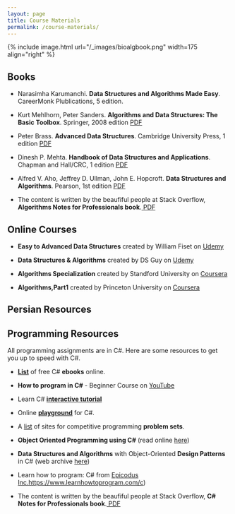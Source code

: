 ```yaml
---
layout: page
title: Course Materials
permalink: /course-materials/
---
```


{% include image.html url="/_images/bioalgbook.png" width=175 align="right" %}

## Books
* Narasimha Karumanchi. **Data Structures and Algorithms Made Easy**. CareerMonk Plublications, 5 edition.

* Kurt Mehlhorn, Peter Sanders. **Algorithms and Data Structures: The Basic Toolbox**. Springer, 2008 edition <a href="https://people.mpi-inf.mpg.de/~mehlhorn/ftp/Mehlhorn-Sanders-Toolbox.pdf"> PDF </a>

* Peter Brass. **Advanced Data Structures**. Cambridge University Press, 1 edition <a href="https://doc.lagout.org/Others/Data%20Structures/Advanced%20Data%20Structures%20%5BBrass%202008-09-08%5D.pdf"> PDF </a>

* Dinesh P. Mehta. **Handbook of Data Structures and Applications**. Chapman and Hall/CRC, 1 edition  <a href="https://www.e-reading.club/bookreader.php/138822/Mehta_-_Handbook_of_Data_Structures_and_Applications.pdf"> PDF </a>

* Alfred V. Aho, Jeffrey D. Ullman, John E. Hopcroft. **Data Structures and Algorithms**. Pearson, 1st edition <a href="https://doc.lagout.org/Alfred%20V.%20Aho%20-%20Data%20Structures%20and%20Algorithms.pdf"> PDF </a>

* The content is written by the beaufiful people at Stack Overflow, **Algorithms Notes for Professionals book**.<a href="https://goalkicker.com/AlgorithmsBook/"> PDF </a>

## Online Courses
* **Easy to Advanced Data Structures** created by William Fiset on <a href="https://www.udemy.com/course/introduction-to-data-structures/?LSNPUBID=JVFxdTr9V80&ranEAID=JVFxdTr9V80&ranMID=39197&ranSiteID=JVFxdTr9V80-hskPuWHJYn4sf9EbmxqRwA">Udemy</a>

* **Data Structures & Algorithms** created by DS Guy on <a href="https://www.udemy.com/course/learn-data-structure-algorithms-with-java-interview/?LSNPUBID=JVFxdTr9V80&ranEAID=JVFxdTr9V80&ranMID=39197&ranSiteID=JVFxdTr9V80-azBGgKr8aLTsm6CzvsnYPQ">Udemy </a>

* **Algorithms Specialization** created by Standford University on <a href="https://www.coursera.org/specializations/algorithms"> Coursera</a>

* **Algorithms,Part1** created by Princeton University on <a href="https://www.coursera.org/learn/algorithms-part1?ranMID=40328&ranEAID=JVFxdTr9V80&ranSiteID=JVFxdTr9V80-FuEQfP7nWdcnsjyjYKJEdQ&siteID=JVFxdTr9V80-FuEQfP7nWdcnsjyjYKJEdQ&utm_content=10&utm_medium=partners&utm_source=linkshare&utm_campaign=JVFxdTr9V80">Coursera</a>



## Persian Resources


## Programming Resources
All programming assignments are in C#. Here are some resources to get you up to speed with C#.
* **[List](https://github.com/EbookFoundation/free-programming-books/blob/master/free-programming-books.md#c-sharp)** of free C# **ebooks** online.
* **How to program in C#** - Beginner Course on [YouTube ](https://www.youtube.com/playlist?list=PLPV2KyIb3jR6ZkG8gZwJYSjnXxmfPAl51)
* Learn C# **[interactive tutorial ](http://www.learncs.org/)**
* Online **[playground](https://dotnetfiddle.net/)** for C#.
* A [list](https://github.com/EbookFoundation/free-programming-books/blob/master/problem-sets-competitive-programming.md) of sites for competitive programming **problem sets**.
* **Object Oriented Programming using C#** (read online [here](https://bookboon.com/premium/reader/object-oriented-programming-using-c-sharp))
* **Data Structures and Algorithms** with Object-Oriented **Design Patterns** in C# (web archive [here](https://web.archive.org/web/20161207142802/http://www.brpreiss.com/books/opus6/))
* Learn how to program: C# from [Epicodus Inc.]([)https://www.learnhowtoprogram.com/c)

* The content is written by the beaufiful people at Stack Overflow, **C# Notes for Professionals book**.<a href="https://goalkicker.com/CSharpBook/"> PDF </a>
